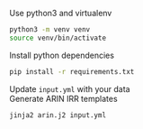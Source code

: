 Use python3 and virtualenv
```bash
python3 -m venv venv
source venv/bin/activate
```

Install python dependencies
```bash
pip install -r requirements.txt
```

Update `input.yml` with your data  
Generate ARIN IRR templates
```bash
jinja2 arin.j2 input.yml
```
